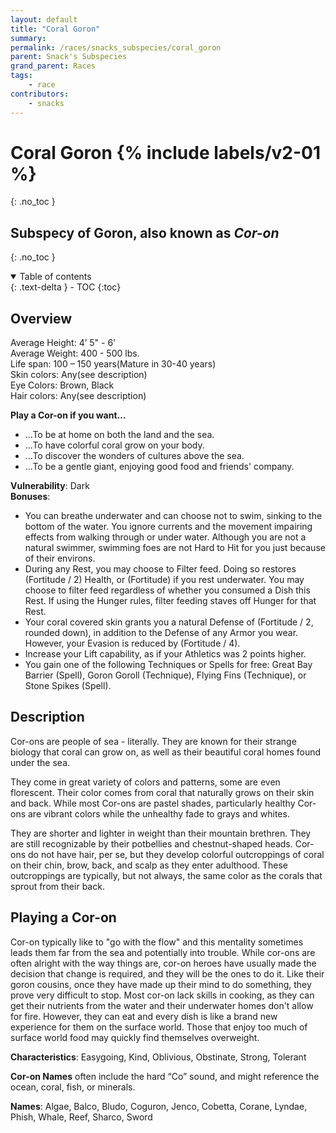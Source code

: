```yaml
---
layout: default
title: "Coral Goron"
summary:
permalink: /races/snacks_subspecies/coral_goron
parent: Snack's Subspecies
grand_parent: Races
tags:
    - race
contributors:
    - snacks
---
```


# Coral Goron {% include labels/v2-01 %}
{: .no_toc }
## Subspecy of Goron, also known as *Cor-on*
{: .no_toc }

<details open markdown="block">
  <summary>
    Table of contents
  </summary>
  {: .text-delta }
- TOC
{:toc}
</details>

## Overview

Average Height: 4’ 5" - 6’  
Average Weight: 400 - 500 lbs.  
Life span: 100 – 150 years(Mature in 30-40 years)  
Skin colors: Any(see description)  
Eye Colors: Brown, Black  
Hair colors: Any(see description)  

**Play a Cor-on if you want…**
* ...To be at home on both the land and the sea.
* ...To have colorful coral grow on your body.
* ...To discover the wonders of cultures above the sea.
* ...To be a gentle giant, enjoying good food and friends' company.

**Vulnerability**: Dark  
**Bonuses**:
* You can breathe underwater and can choose not to swim, sinking to the bottom of the water. You ignore currents and the movement impairing effects from walking through or under water. Although you are not a natural swimmer, swimming foes are not Hard to Hit for you just because of their environs.
* During any Rest, you may choose to Filter feed. Doing so restores (Fortitude / 2) Health, or (Fortitude) if you rest underwater. You may choose to filter feed regardless of whether you consumed a Dish this Rest. If using the Hunger rules, filter feeding staves off Hunger for that Rest.
* Your coral covered skin grants you a natural Defense of (Fortitude / 2, rounded down), in addition to the Defense of any Armor you wear. However, your Evasion is reduced by (Fortitude / 4).
* Increase your Lift capability, as if your Athletics was 2 points higher.
* You gain one of the following Techniques or Spells for free: Great Bay Barrier (Spell), Goron Goroll (Technique), Flying Fins (Technique), or Stone Spikes (Spell).

## Description

Cor-ons are people of sea - literally. They are known for their strange biology that coral can grow on, as well as their beautiful coral homes found under the sea.

They come in great variety of colors and patterns, some are even florescent. Their color comes from coral that naturally grows on their skin and back. While most Cor-ons are pastel shades, particularly healthy Cor-ons are vibrant colors while the unhealthy fade to grays and whites.

They are shorter and lighter in weight than their mountain brethren. They are still recognizable by their potbellies and chestnut-shaped heads. Cor-ons do not have hair, per se, but they develop colorful outcroppings of coral on their chin, brow, back, and scalp as they enter adulthood. These outcroppings are typically, but not always, the same color as the corals that sprout from their back.

## Playing a Cor-on

Cor-on typically like to "go with the flow" and this mentality sometimes leads them far from the sea and potentially into trouble. While cor-ons are often alright with the way things are, cor-on heroes have usually made the decision that change is required, and they will be the ones to do it. Like their goron cousins, once they have made up their mind to do something, they prove very difficult to stop. Most cor-on lack skills in cooking, as they can get their nutrients from the water and their underwater homes don't allow for fire. However, they can eat and every dish is like a brand new experience for them on the surface world. Those that enjoy too much of surface world food may quickly find themselves overweight.

**Characteristics**: Easygoing, Kind, Oblivious, Obstinate, Strong, Tolerant

**Cor-on Names** often include the hard “Co” sound, and might reference the ocean, coral, fish, or minerals.

**Names**: Algae, Balco, Bludo, Coguron, Jenco, Cobetta, Corane, Lyndae, Phish, Whale, Reef, Sharco, Sword 